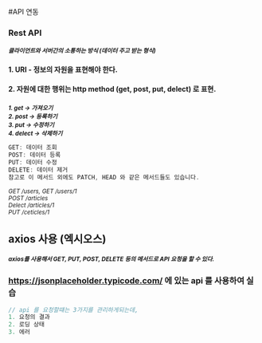 #API 연동

### Rest API
<small><i><b>클라이언트와 서버간의 소통하는 방식 (데이터 주고 받는 형식)</b></i></small>
#### 1. URI - 정보의 자원을 표현해야 한다.
#### 2. 자원에 대한 행위는 http method (get, post, put, delect) 로 표현.
<small><i><b>1. get -> 가져오기 <br /> 2. post -> 등록하기 <br/> 3. put -> 수정하기 <br/> 4. delect -> 삭제하기</b></i></small>
```js
GET: 데이터 조회
POST: 데이터 등록
PUT: 데이터 수정
DELETE: 데이터 제거
참고로 이 메서드 외에도 PATCH, HEAD 와 같은 메서드들도 있습니다.
```
<small><i>GET /users, GET /users/1<br>
POST /articles<br>Delect /articles/1<br>
PUT /ceticles/1
</i></small>

## axios 사용 (엑시오스)
<small><i><b>axios를 사용해서 GET, PUT, POST, DELETE 등의 메서드로 API 요청을 할 수 있다.</b></i></small>

### https://jsonplaceholder.typicode.com/ 에 있는 api 를 사용하여 실습
```js
// api 를 요청할떄는 3가지를 관리하게되는데,
1. 요청의 결과
2. 로딩 상태
3. 에러
```






<small><i><b></b></i></small>
<small><i><b></b></i></small>
<small><i><b></b></i></small>